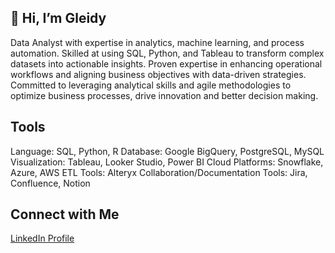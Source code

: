 ## 👋 Hi, I’m Gleidy

Data Analyst with expertise in analytics, machine learning, and process automation. Skilled at using SQL, Python, and
Tableau to transform complex datasets into actionable insights. Proven expertise in enhancing operational workflows and aligning business objectives with data-driven
strategies. Committed to leveraging analytical skills and agile methodologies to optimize business processes, drive innovation and better decision making.

## Tools
Language: SQL, Python, R
Database: Google BigQuery, PostgreSQL, MySQL
Visualization: Tableau, Looker Studio, Power BI
Cloud Platforms: Snowflake, Azure, AWS
ETL Tools: Alteryx
Collaboration/Documentation Tools: Jira, Confluence, Notion

## Connect with Me
[LinkedIn Profile](https://www.linkedin.com/in/gleidyrodriguez/) 
